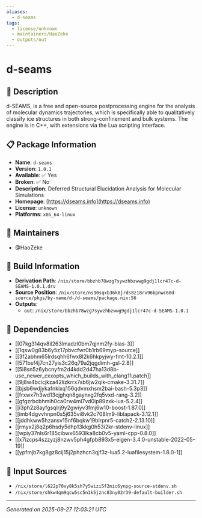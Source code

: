```yaml
---
aliases:
  - d-seams
tags:
  - license/unknown
  - maintainers/HaoZeke
  - outputs/out
---
```


# d-seams

## 📝 Description

d-SEAMS, is a free and open-source postprocessing engine for the analysis
of molecular dynamics trajectories, which is specifically able to
qualitatively classify ice structures in both strong-confinement and bulk
systems. The engine is in C++, with extensions via the Lua scripting
interface.


## 📋 Package Information

- **Name**: `d-seams`
- **Version**: `1.0.1`
- **Available**: ✅ Yes
- **Broken**: ✅ No
- **Description**: Deferred Structural Elucidation Analysis for Molecular Simulations
- **Homepage**: [https://dseams.info](https://dseams.info)
- **License**: `unknown`
- **Platforms**: `x86_64-linux`
## 👥 Maintainers

- @HaoZeke


## 🔧 Build Information

- **Derivation Path**: `/nix/store/bbzhb78wzg7sywzhbzwwg9gdj1lcr47c-d-SEAMS-1.0.1.drv`
- **Source Position**: `/nix/store/ns30sqxb36k8jrds8z18rv96bpnwc60d-source/pkgs/by-name/d-/d-seams/package.nix:56`
- **Outputs**:
  - `out`:  `/nix/store/bbzhb78wzg7sywzhbzwwg9gdj1lcr47c-d-SEAMS-1.0.1`

## 🔗 Dependencies

- [[07kg314qv8il263lmadzl0bm7qjnm2fy-blas-3]]
- [[1qsw0g83b6y5z17pbvcfwr0b1rb69myp-source]]
- [[3f2abhm65lrdsqhh6fwx8l2k6hkpyjwy-fmt-10.2.1]]
- [[571bsf4j7cn27yis3c26q79a2jqgdimh-gsl-2.8]]
- [[5i8sn5z6ybcnyfm2d4kdd2d47ha13d8b-use_newer_cxxopts_which_builds_with_clang11.patch]]
- [[9j8w4bcicjkza42lizkrrx7sb6jw2qik-cmake-3.31.7]]
- [[bjsb6wdjykafnkixq156qdvmxhsm2bai-bash-5.3p3]]
- [[frxwx7h3wd13cjghqn8gaynxg2fq5vxd-rang-3.2]]
- [[gfgzrbcbhmih0ca0rw4ml7vd0ip89zxk-lua-5.2.4]]
- [[i3ph2z8ayfgsqlrj9y2gwiyv3fmj6w10-boost-1.87.0]]
- [[imb4dgvvhnpn0s5j635vi8vk2c708lm9-liblapack-3.12.1]]
- [[jddhkww5hzansv15nf6bqkw19blrpnr5-catch2-2.13.10]]
- [[rmyx2j8q2p6hsdy5dhp13kkg0h53i2kr-stdenv-linux]]
- [[wpiy37nls6r185cibwx6593lka8cb0v5-yaml-cpp-0.8.0]]
- [[x7izcps4szzyzj8nzwv5ph4gfpb893x5-eigen-3.4.0-unstable-2022-05-19]]
- [[ypfmjb7kg8gz8cij15j2phzhcn3qjf3z-lua5.2-luafilesystem-1.8.0-1]]

## 📁 Input Sources

- `/nix/store/l622p70vy8k5sh7y5wizi5f2mic6ynpg-source-stdenv.sh`
- `/nix/store/shkw4qm9qcw5sc5n1k5jznc83ny02r39-default-builder.sh`

---
*Generated on 2025-09-27 12:03:21 UTC*
